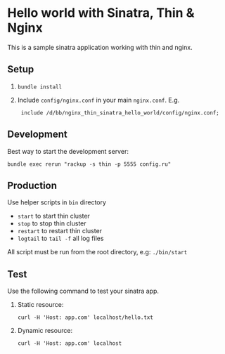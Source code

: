# Hello world with Sinatra, Thin & Nginx

This is a sample sinatra application working
with thin and nginx.

## Setup

1. ````bundle install````
2. Include ````config/nginx.conf```` in your main ````nginx.conf````. E.g.

        include /d/bb/nginx_thin_sinatra_hello_world/config/nginx.conf;

## Development
Best way to start the development server:

    bundle exec rerun "rackup -s thin -p 5555 config.ru"

## Production
Use helper scripts in ````bin```` directory

*  ````start```` to start thin cluster
*  ````stop```` to stop thin cluster
*  ````restart```` to restart thin cluster
*  ````logtail```` to ````tail -f```` all log files

All script must be run from the root directory, e.g: ````./bin/start````

## Test

Use the following command to test your sinatra app.

1. Static resource:

    ````curl -H 'Host: app.com' localhost/hello.txt````

2. Dynamic resource:

    ````curl -H 'Host: app.com' localhost````
